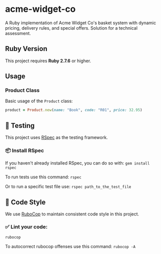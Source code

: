 # acme-widget-co
A Ruby implementation of Acme Widget Co's basket system with dynamic pricing, delivery rules, and special offers. Solution for a technical assessment.

## Ruby Version

This project requires **Ruby 2.7.6** or higher.

## Usage

### Product Class
Basic usage of the `Product` class:
```ruby
product = Product.new(name: "Book", code: "R01", price: 32.95)
```

## 🧪 Testing

This project uses [RSpec](https://rspec.info/) as the testing framework.

### 📦 Install RSpec

If you haven't already installed RSpec, you can do so with: `gem install rspec`

To run tests use this command: `rspec`

Or to run a specific test file use: `rspec path_to_the_test_file`

## 🧹 Code Style

We use [RuboCop](https://github.com/rubocop/rubocop) to maintain consistent code style in this project.

### ✅ Lint your code:

```bash
rubocop
```

To autocorrect rubocop offenses use this command: `rubocop -A`
